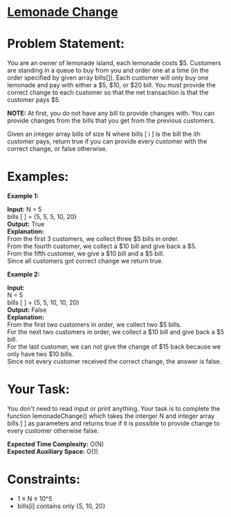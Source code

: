 # [Lemonade Change](https://github.com/surya8980/Greedy_Problems/blob/main/LemonadeChange/Solution.java)
# Problem Statement:
You are an owner of lemonade island, each lemonade costs $5. Customers are standing in a queue to buy from you and order one at a time (in the order specified by given array bills[]). Each customer will only buy one lemonade and pay with either a $5, $10, or $20 bill. You must provide the correct change to each customer so that the net transaction is that the customer pays $5.

**NOTE:** At first, you do not have any bill to provide changes with. You can provide changes from the bills that you get from the previous customers.

Given an integer array bills of size N where bills [ i ] is the bill the ith customer pays, return true if you can provide every customer with the correct change, or false otherwise.

# Examples:

**Example 1:**

**Input:**
N = 5  
bills [ ] = {5, 5, 5, 10, 20}  
**Output:** True  
**Explanation:**  
From the first 3 customers, we collect three $5 bills in order.   
From the fourth customer, we collect a $10 bill and give back a $5.     
From the fifth customer, we give a $10 bill and a $5 bill.      
Since all customers got correct change we return true.      
 

**Example 2:**

**Input:**        
N = 5      
bills [ ] = {5, 5, 10, 10, 20}      
**Output:** False     
**Explanation:**       
From the first two customers in order, we collect two $5 bills.                   
For the next two customers in order, we collect a $10 bill and give back a $5 bill.               
For the last customer, we can not give the change of $15 back because we only have two $10 bills.          
Since not every customer received the correct change, the answer is false.     
 

# Your Task:
You don't need to read input or print anything. Your task is to complete the function lemonadeChange() which takes the interger N and integer array bills [ ] as parameters and returns true if it is possible to provide change to every customer otherwise false.

**Expected Time Complexity:** O(N)  
**Expected Auxiliary Space:** O(1)

# Constraints:
- 1 ≤ N ≤ 10^5
- bills[i] contains only {5, 10, 20}
